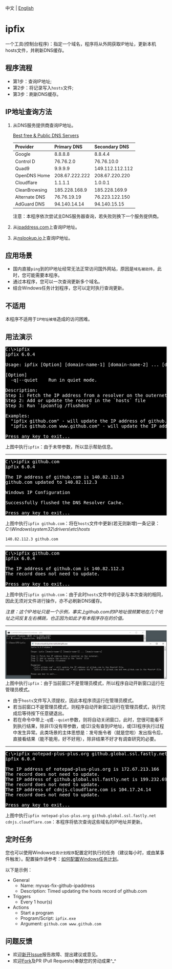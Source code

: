 中文 | [English](./README.en.md)

# ipfix
一个工具(控制台程序)：指定一个域名，程序将从外网获取IP地址，更新本机hosts文件，并刷新DNS缓存。

## 程序流程
- 第1步：查询IP地址;
- 第2步：将记录写入`hosts`文件;
- 第3步：刷新DNS缓存。

## IP地址查询方法
1. 从DNS服务提供商查询IP地址。

    [Best free & Public DNS Servers](https://www.lifewire.com/free-and-public-dns-servers-2626062)
    
    |Provider|Primary DNS|Secondary DNS|
    |-|-|-|
    |Google|	8.8.8.8|	8.8.4.4|
    |Control D|	76.76.2.0|	76.76.10.0|
    |Quad9|	9.9.9.9|	149.112.112.112|
    |OpenDNS Home|	208.67.222.222|	208.67.220.220|
    |Cloudflare|	1.1.1.1|	1.0.0.1|
    |CleanBrowsing|	185.228.168.9|	185.228.169.9|
    |Alternate DNS|	76.76.19.19|	76.223.122.150|
    |AdGuard DNS|	94.140.14.14| 94.140.15.15|
    
    注意：本程序依次尝试主DNS服务器查询，若失败则换下一个服务提供商。

2. 从[ipaddress.com](https://ipaddress.com/website/github.com)上查询IP地址。

3. 从[nslookup.io](https://www.nslookup.io/domains/github.com/dns-records/#usa)上查询IP地址。

## 应用场景
- 国内直接`ping`到的IP地址经常无法正常访问国外网站，原因是`域名被劫持`，此时，您可能需要本程序。
- 通过本程序，您可以一次查询更新多个域名。
- 结合Windows任务计划程序，您可以定时执行查询更新。

## 不适用
本程序不适用于`IP地址被墙`造成的访问困难。

## 用法演示
<pre style="background-color:black;color:white;">
C:\>ipfix
ipfix 6.0.4

Usage: ipfix [Option] [domain-name-1] [domain-name-2] ... [domain-name-n]

[Option]
  -q|--quiet    Run in quiet mode.

Description:
Step 1: Fetch the IP address from a resolver on the outernet;
Step 2: Add or update the record in the `hosts` file
Step 3: Run `ipconfig /flushdns`

Examples:
  "ipfix github.com" - will update the IP address of github.com in the `hosts` file.
  "ipfix github.com www.github.com" - will update the IP address of github.com and www.github.com in the `hosts` file.

Press any key to exit...
</pre>
上图中执行`ipfix`：由于未带参数，所以显示帮助信息。

---
<pre style="background-color:black;color:white;">
C:\>ipfix github.com
ipfix 6.0.4

The IP address of github.com is 140.82.112.3
github.com updated to 140.82.112.3

Windows IP Configuration

Successfully flushed the DNS Resolver Cache.

Press any key to exit...
</pre>
上图中执行`ipfix github.com`：将在`hosts`文件中更新(若无则新增)一条记录：  
*C:\Windows\system32\drivers\etc\hosts*
```
140.82.112.3 github.com
```

---
<pre style="background-color:black;color:white;">
C:\>ipfix github.com
ipfix 6.0.4

The IP address of github.com is 140.82.112.3
The record does not need to update.

Press any key to exit...
</pre>
上图中执行`ipfix github.com`：由于此时`hosts`文件中的记录与本次查询的相同，因此无须对文件进行操作，亦不必刷新DNS缓存。

_注意：这个IP地址只是一个示例，事实上github.com的IP地址很频繁地在几个地址之间反复左右横跳，也正因为如此才有本程序存在的价值。_

---

![Alt](docs/screenshots/screenshot-runas.png "ipfix")
上图中执行`ipfix`：由于当前窗口不是管理员模式，所以程序自动开新窗口运行在管理员模式。
* 由于`hosts`文件写入须提权，因此本程序须运行在管理员模式。
* 若当前窗口不是管理员模式，则程序自动开新窗口运行在管理员模式，执行完成后等待按下任意键退出。
* 若在命令中带上`-q`或`--quiet`参数，则将自动关闭窗口，此时，您很可能看不到执行结果，除非(1)没有带参数，或(2)没有查到IP地址，或(3)程序执行过程中发生异常。此类场景的主体思想是：发号施令者（就是您啦）发出指令后，直接看结果（能不能用，好不好用），除非结果不好才有调查研究的必要。

---
<pre style="background-color:black;color:white;">
C:\>ipfix notepad-plus-plus.org github.global.ssl.fastly.net cdnjs.cloudflare.com
ipfix 6.0.4

The IP address of notepad-plus-plus.org is 172.67.213.166
The record does not need to update.
The IP address of github.global.ssl.fastly.net is 199.232.69.194
The record does not need to update.
The IP address of cdnjs.cloudflare.com is 104.17.24.14
The record does not need to update.

Press any key to exit...
</pre>
上图中执行`ipfix notepad-plus-plus.org github.global.ssl.fastly.net cdnjs.cloudflare.com`：本程序将依次查询这些域名的IP地址并更新。

## 定时任务
您也可以使用Windows`任务计划程序`配置定时执行的任务（建议每小时，或由某事件触发）。配置操作请参考：[如何配置Windows任务计划](https://community.spiceworks.com/how_to/17736-run-powershell-scripts-from-task-scheduler)。  

以下是示例：
- General
    - Name: myvas-fix-github-ipaddress
    - Description: Timed updating the hosts record of github.com
- Triggers
    - Every 1 hour(s)
- Actions
    - Start a program
    - Program/Script: `ipfix.exe`
    - Argument: `github.com www.github.com`

## 问题反馈
* 欢迎[新开Issue](https://github.com/myvas/ipfix/issues)报告故障、提出建议或意见。
* 欢迎[Fork](https://github.com/myvas/ipfix/fork)及PR (Pull Requests)奉献您的劳动成果^_^
